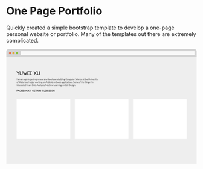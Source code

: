 # One Page Portfolio

Quickly created a simple bootstrap template to develop a one-page personal website or portfolio. Many of the templates out there are extremely complicated.

![Alt text](/img/screenshot.png?raw=true)

